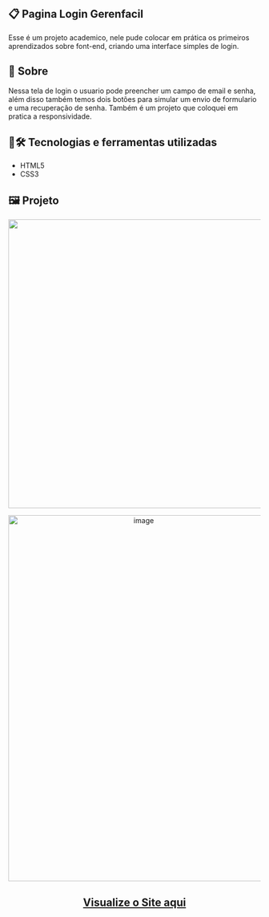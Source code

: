 ## 📋 Pagina Login Gerenfacil
Esse é um projeto academico, nele pude colocar em prática os primeiros aprendizados sobre font-end, criando uma interface simples de login.
## 🧐 Sobre
Nessa tela de login o usuario pode preencher um campo de email e senha, além disso também temos dois botões para simular um envio de formulario e uma recuperação de senha.
Também é um projeto que coloquei em pratica a responsividade.
## 🤖🛠️ Tecnologias e ferramentas utilizadas
- HTML5
- CSS3
## 🖼️ Projeto
<p align="center">
  <img width="1209" height="576" alt="image" src="https://github.com/user-attachments/assets/7bf28e2f-83e6-4946-a6c4-3c5d2a7bf302" />
</p>

<p align="center">
  <img width="525" height="730" alt="image" src="https://github.com/user-attachments/assets/abbb66af-731a-406a-a7ff-9eec9bc51680" />
</p>

<h2 align="center">
  <a href="https://brunosts94.github.io/LandingPages_Portifolio/login-gerenfacil/index.html">Visualize o Site aqui</a>
</h2>


